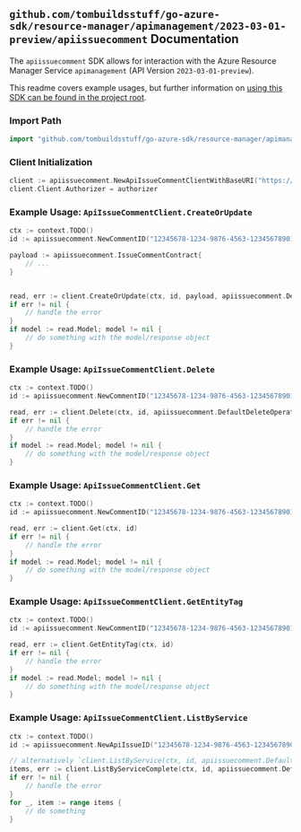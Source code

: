 
## `github.com/tombuildsstuff/go-azure-sdk/resource-manager/apimanagement/2023-03-01-preview/apiissuecomment` Documentation

The `apiissuecomment` SDK allows for interaction with the Azure Resource Manager Service `apimanagement` (API Version `2023-03-01-preview`).

This readme covers example usages, but further information on [using this SDK can be found in the project root](https://github.com/tombuildsstuff/go-azure-sdk/tree/main/docs).

### Import Path

```go
import "github.com/tombuildsstuff/go-azure-sdk/resource-manager/apimanagement/2023-03-01-preview/apiissuecomment"
```


### Client Initialization

```go
client := apiissuecomment.NewApiIssueCommentClientWithBaseURI("https://management.azure.com")
client.Client.Authorizer = authorizer
```


### Example Usage: `ApiIssueCommentClient.CreateOrUpdate`

```go
ctx := context.TODO()
id := apiissuecomment.NewCommentID("12345678-1234-9876-4563-123456789012", "example-resource-group", "serviceValue", "apiIdValue", "issueIdValue", "commentIdValue")

payload := apiissuecomment.IssueCommentContract{
	// ...
}


read, err := client.CreateOrUpdate(ctx, id, payload, apiissuecomment.DefaultCreateOrUpdateOperationOptions())
if err != nil {
	// handle the error
}
if model := read.Model; model != nil {
	// do something with the model/response object
}
```


### Example Usage: `ApiIssueCommentClient.Delete`

```go
ctx := context.TODO()
id := apiissuecomment.NewCommentID("12345678-1234-9876-4563-123456789012", "example-resource-group", "serviceValue", "apiIdValue", "issueIdValue", "commentIdValue")

read, err := client.Delete(ctx, id, apiissuecomment.DefaultDeleteOperationOptions())
if err != nil {
	// handle the error
}
if model := read.Model; model != nil {
	// do something with the model/response object
}
```


### Example Usage: `ApiIssueCommentClient.Get`

```go
ctx := context.TODO()
id := apiissuecomment.NewCommentID("12345678-1234-9876-4563-123456789012", "example-resource-group", "serviceValue", "apiIdValue", "issueIdValue", "commentIdValue")

read, err := client.Get(ctx, id)
if err != nil {
	// handle the error
}
if model := read.Model; model != nil {
	// do something with the model/response object
}
```


### Example Usage: `ApiIssueCommentClient.GetEntityTag`

```go
ctx := context.TODO()
id := apiissuecomment.NewCommentID("12345678-1234-9876-4563-123456789012", "example-resource-group", "serviceValue", "apiIdValue", "issueIdValue", "commentIdValue")

read, err := client.GetEntityTag(ctx, id)
if err != nil {
	// handle the error
}
if model := read.Model; model != nil {
	// do something with the model/response object
}
```


### Example Usage: `ApiIssueCommentClient.ListByService`

```go
ctx := context.TODO()
id := apiissuecomment.NewApiIssueID("12345678-1234-9876-4563-123456789012", "example-resource-group", "serviceValue", "apiIdValue", "issueIdValue")

// alternatively `client.ListByService(ctx, id, apiissuecomment.DefaultListByServiceOperationOptions())` can be used to do batched pagination
items, err := client.ListByServiceComplete(ctx, id, apiissuecomment.DefaultListByServiceOperationOptions())
if err != nil {
	// handle the error
}
for _, item := range items {
	// do something
}
```
